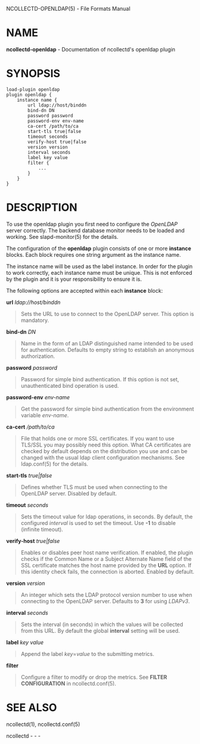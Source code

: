 NCOLLECTD-OPENLDAP(5) - File Formats Manual

# NAME

**ncollectd-openldap** - Documentation of ncollectd's openldap plugin

# SYNOPSIS

	load-plugin openldap
	plugin openldap {
	    instance name {
	        url ldap://host/binddn
	        bind-dn DN
	        password password
	        password-env env-name
	        ca-cert /path/to/ca
	        start-tls true|false
	        timeout seconds
	        verify-host true|false
	        version version
	        interval seconds
	        label key value
	        filter {
	            ...
	        }
	    }
	}

# DESCRIPTION

To use the openldap plugin you first need to configure the *OpenLDAP*
server correctly.
The backend database monitor needs to be loaded and working.
See
slapd-monitor(5)
for the details.

The configuration of the **openldap** plugin consists of one or more
**instance** blocks.
Each block requires one string argument as the instance name.

The instance name will be used as the label instance.
In order for the plugin to work correctly, each instance name must be unique.
This is not enforced by the plugin and it is your responsibility to
ensure it is.

The following options are accepted within each **instance** block:

**url** *ldap://host/binddn*

> Sets the URL to use to connect to the OpenLDAP server.
> This option is mandatory.

**bind-dn** *DN*

> Name in the form of an LDAP distinguished name intended to be used for
> authentication.
> Defaults to empty string to establish an anonymous authorization.

**password** *password*

> Password for simple bind authentication.
> If this option is not set, unauthenticated bind operation is used.

**password-env** *env-name*

> Get the password for simple bind authentication from the environment
> variable *env-name*.

**ca-cert** */path/to/ca*

> File that holds one or more SSL certificates.
> If you want to use TLS/SSL you may possibly need this option.
> What CA certificates are checked by default depends on the distribution
> you use and can be changed with the usual ldap
> client configuration mechanisms.
> See
> ldap.conf(5)
> for the details.

**start-tls** *true|false*

> Defines whether TLS must be used when connecting to the OpenLDAP server.
> Disabled by default.

**timeout** *seconds*

> Sets the timeout value for ldap operations, in seconds.
> By default, the configured *interval* is used to set the timeout.
> Use **-1** to disable (infinite timeout).

**verify-host** *true|false*

> Enables or disables peer host name verification.
> If enabled, the plugin checks if the Common Name or a
> Subject Alternate Name field of the SSL certificate matches
> the host name provided by the **URL** option.
> If this identity check fails, the connection is aborted.
> Enabled by default.

**version** *version*

> An integer which sets the LDAP protocol version number to use when connecting
> to the OpenLDAP server.
> Defaults to **3** for using *LDAPv3*.

**interval** *seconds*

> Sets the interval (in seconds) in which the values will be collected from this
> URL.
> By default the global **interval** setting will be used.

**label** *key* *value*

> Append the label *key*=*value* to the submitting metrics.

**filter**

> Configure a filter to modify or drop the metrics.
> See **FILTER CONFIGURATION** in
> ncollectd.conf(5).

# SEE ALSO

ncollectd(1),
ncollectd.conf(5)

ncollectd - - -
